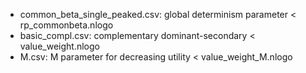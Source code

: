 - common_beta_single_peaked.csv: global determinism parameter < rp_commonbeta.nlogo
- basic_compl.csv: complementary dominant-secondary < value_weight.nlogo
- M.csv: M parameter for decreasing  utility < value_weight_M.nlogo
